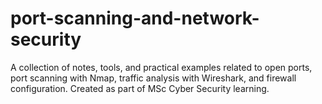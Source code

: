 # port-scanning-and-network-security
A collection of notes, tools, and practical examples related to open ports, port scanning with Nmap, traffic analysis with Wireshark, and firewall configuration. Created as part of MSc Cyber Security learning.
